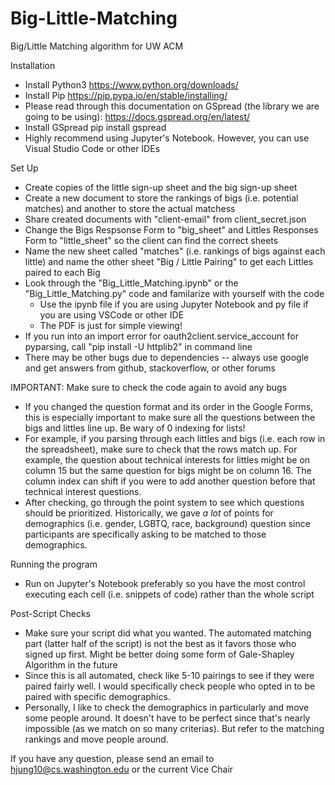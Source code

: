# Big-Little-Matching
Big/Little Matching algorithm for UW ACM

Installation
  - Install Python3
      https://www.python.org/downloads/
  - Install Pip
      https://pip.pypa.io/en/stable/installing/
  - Please read through this documentation on GSpread (the library we are going to be using): https://docs.gspread.org/en/latest/
  - Install GSpread
      pip install gspread
  - Highly recommend using Jupyter's Notebook. However, you can use Visual Studio Code or other IDEs 

Set Up
  - Create copies of the little sign-up sheet and the big sign-up sheet
  - Create a new document to store the rankings of bigs (i.e. potential matches) and another to store the actual matchess
  - Share created documents with "client-email" from client_secret.json
  - Change the Bigs Respsonse Form to "big_sheet" and Littles Responses Form to "little_sheet" so the client can find the correct sheets
  - Name the new sheet called "matches" (i.e. rankings of bigs against each little) and name the other sheet "Big / Little Pairing" to get each Littles paired to each Big
  - Look through the "Big_Little_Matching.ipynb" or the "Big_Little_Matching.py" code and familarize with yourself with the code
    - Use the ipynb file if you are using Jupyter Notebook and py file if you are using VSCode or other IDE
    - The PDF is just for simple viewing!
  - If you run into an import error for oauth2client.service_account for pyparsing, call "pip install -U httplib2" in command line
  - There may be other bugs due to dependencies -- always use google and get answers from github, stackoverflow, or other forums

IMPORTANT: Make sure to check the code again to avoid any bugs
- If you changed the question format and its order in the Google Forms, this is especially important to make sure all the questions between the bigs and littles line up. Be wary of 0 indexing for lists! 
- For example, if you parsing through each littles and bigs (i.e. each row in the spreadsheet), make sure to check that the rows match up. For example, the question about technical interests for littles might be on column 15 but the same question for bigs might be on column 16. The column index can shift if you were to add another question before that technical interest questions. 
- After checking, go through the point system to see which questions should be prioritized. Historically, we gave *a lot* of points for demographics (i.e. gender, LGBTQ, race, background) question since participants are specifically asking to be matched to those demographics. 
  
Running the program
  - Run on Jupyter's Notebook preferably so you have the most control executing each cell (i.e. snippets of code) rather than the whole script
 
Post-Script Checks
- Make sure your script did what you wanted. The automated matching part (latter half of the script) is not the best as it favors those who signed up first. Might be better doing some form of Gale-Shapley Algorithm in the future
- Since this is all automated, check like 5-10 pairings to see if they were paired fairly well. I would specifically check people who opted in to be paired with specific demographics. 
- Personally, I like to check the demographics in particularly and move some people around. It doesn't have to be perfect since that's nearly impossible (as we match on so many criterias). But refer to the matching rankings and move people around. 

If you have any question, please send an email to hjung10@cs.washington.edu or the current Vice Chair
